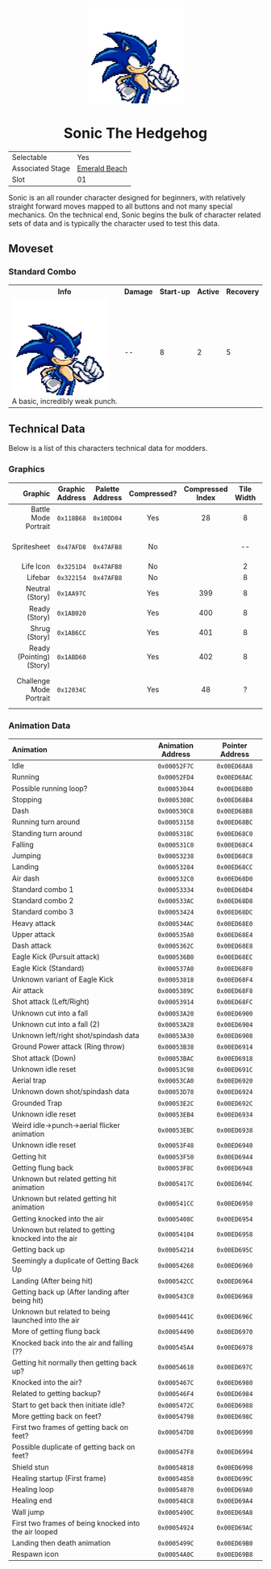 <p align="center">
    <img src="res/portraits/sonic.png">
    <h1 align="center" class="charName">Sonic The Hedgehog</h1>
    <table align="center">
        <tr>
            <td>Selectable</td>
            <td>Yes</td>
        </tr>
        <tr>
            <td>Associated Stage</td>
            <td><a href="/?a=stages/emeraldbeach">Emerald Beach</a></td>
        </tr>
        <tr>
            <td>Slot</td>
            <td>01</td>
        </tr>
    </table> 
</p>

Sonic is an all rounder character designed for beginners, with relatively straight forward moves mapped to all buttons and not many special mechanics. On the technical end, Sonic begins the bulk of character related sets of data and is typically the character used to test this data.

## Moveset

### Standard Combo

<table class="movedata">
    <tr>
        <th>Info</th>
        <th>Damage</th>
        <th>Start-up</th>
        <th>Active</th>
        <th>Recovery</th>
    </tr>
    <tr>
        <td>
            <img src="res/portraits/sonic.png">
            <br>
            A basic, incredibly weak punch.
        </td>
        <td>--</td>
        <td>8</td>
        <td>2</td>
        <td>5</td>
    </tr>
</table> 

## Technical Data

Below is a list of this characters technical data for modders. 

### Graphics

| Graphic | Graphic Address | Palette Address | Compressed? | Compressed Index | Tile Width | Tile Height | Notes |
|--------:|:---------------:|:---------------:|:-----------:|:----------------:|:----------:|:-----------:|:------|
| Battle Mode Portrait | ``0x118B68`` | ``0x10DD04`` | Yes | 28 | 8 | 10 | See [Battle Portraits](/?a=formats/battleportraits).
| Spritesheet | ``0x47AFD8`` | ``0x47AFB8`` | No | | -- | -- | See [Character Sprites](/?a=formats/charactersprites).
| Life Icon | ``0x3251D4`` | ``0x47AFB8`` | No | | 2 | 2 |
| Lifebar | ``0x322154`` | ``0x47AFB8`` | No | | 8 | 4 |
| Neutral (Story) | ``0x1AA97C`` | | Yes | 399 | 8 | 18 | See [Story Portraits](/?a=formats/storyportraits).
| Ready (Story) | ``0x1AB020`` | | Yes | 400 | 8 | 18 | See [Story Portraits](/?a=formats/storyportraits).
| Shrug (Story) | ``0x1AB6CC`` | | Yes | 401 | 8 | 18 | See [Story Portraits](/?a=formats/storyportraits).
| Ready (Pointing) (Story) | ``0x1ABD60`` | | Yes | 402 | 8 | 18 | See [Story Portraits](/?a=formats/storyportraits).
| Challenge Mode Portrait | ``0x12034C`` | | Yes | 48 | ? | ? | Unknown format and layout.

### Animation Data

| Animation | Animation Address | Pointer Address |
|:----------|:-----------------:|:---------------:|
| Idle | ``0x00052F7C`` | ``0x00ED68A8`` |
| Running | ``0x00052FD4`` | ``0x00ED68AC`` |
| Possible running loop? | ``0x00053044`` | ``0x00ED68B0`` |
| Stopping | ``0x0005308C`` | ``0x00ED68B4`` |
| Dash | ``0x000530C8`` | ``0x00ED68B8`` |
| Running turn around | ``0x00053158`` | ``0x00ED68BC`` |
| Standing turn around | ``0x0005318C`` | ``0x00ED68C0`` |
| Falling | ``0x000531C0`` | ``0x00ED68C4`` |
| Jumping | ``0x00053238`` | ``0x00ED68C8`` |
| Landing | ``0x00053284`` | ``0x00ED68CC`` |
| Air dash | ``0x000532C0`` | ``0x00ED68D0`` |
| Standard combo 1 | ``0x00053334`` | ``0x00ED68D4`` |
| Standard combo 2 | ``0x000533AC`` | ``0x00ED68D8`` |
| Standard combo 3 | ``0x00053424`` | ``0x00ED68DC`` |
| Heavy attack | ``0x000534AC`` | ``0x00ED68E0`` |
| Upper attack | ``0x000535A0`` | ``0x00ED68E4`` |
| Dash attack | ``0x0005362C`` | ``0x00ED68E8`` |
| Eagle Kick (Pursuit attack) | ``0x000536B0`` | ``0x00ED68EC`` |
| Eagle Kick (Standard) | ``0x000537A0`` | ``0x00ED68F0`` |
| Unknown variant of Eagle Kick | ``0x00053818`` | ``0x00ED68F4`` |
| Air attack | ``0x0005389C`` | ``0x00ED68F8`` |
| Shot attack (Left/Right) | ``0x00053914`` | ``0x00ED68FC`` |
| Unknown cut into a fall | ``0x00053A20`` | ``0x00ED6900`` |
| Unknown cut into a fall (2) | ``0x00053A28`` | ``0x00ED6904`` |
| Unknown left/right shot/spindash data | ``0x00053A30`` | ``0x00ED6908`` |
| Ground Power attack (Ring throw) | ``0x00053B38`` | ``0x00ED6914`` |
| Shot attack (Down) | ``0x00053BAC`` | ``0x00ED6918`` |
| Unknown idle reset | ``0x00053C98`` | ``0x00ED691C`` |
| Aerial trap | ``0x00053CA0`` | ``0x00ED6920`` |
| Unknown down shot/spindash data | ``0x00053D78`` | ``0x00ED6924`` |
| Grounded Trap | ``0x00053E2C`` | ``0x00ED692C`` |
| Unknown idle reset | ``0x00053EB4`` | ``0x00ED6934`` |
| Weird idle->punch->aerial flicker animation | ``0x00053EBC`` | ``0x00ED6938`` |
| Unknown idle reset | ``0x00053F48`` | ``0x00ED6940`` |
| Getting hit | ``0x00053F50`` | ``0x00ED6944`` |
| Getting flung back | ``0x00053F8C`` | ``0x00ED6948`` |
| Unknown but related getting hit animation | ``0x0005417C`` | ``0x00ED694C`` |
| Unknown but related getting hit animation | ``0x000541CC`` | ``0x00ED6950`` |
| Getting knocked into the air | ``0x0005408C`` | ``0x00ED6954`` |
| Unknown but related to getting knocked into the air | ``0x00054104`` | ``0x00ED6958`` |
| Getting back up | ``0x00054214`` | ``0x00ED695C`` |
| Seemingly a duplicate of Getting Back Up | ``0x00054268`` | ``0x00ED6960`` |
| Landing (After being hit) | ``0x000542CC`` | ``0x00ED6964`` |
| Getting back up (After landing after being hit) | ``0x000543C0`` | ``0x00ED6968`` |
| Unknown but related to being launched into the air | ``0x0005441C`` | ``0x00ED696C`` |
| More of getting flung back | ``0x00054490`` | ``0x00ED6970`` |
| Knocked back into the air and falling (?? | ``0x000545A4`` | ``0x00ED6978`` |
| Getting hit normally then getting back up? | ``0x00054618`` | ``0x00ED697C`` |
| Knocked into the air? | ``0x0005467C`` | ``0x00ED6980`` |
| Related to getting backup? | ``0x000546F4`` | ``0x00ED6984`` |
| Start to get back then initiate idle? | ``0x0005472C`` | ``0x00ED6988`` |
| More getting back on feet? | ``0x00054798`` | ``0x00ED698C`` |
| First two frames of getting back on feet? | ``0x000547D0`` | ``0x00ED6990`` |
| Possible duplicate of getting back on feet? | ``0x000547F8`` | ``0x00ED6994`` |
| Shield stun | ``0x00054818`` | ``0x00ED6998`` |
| Healing startup (First frame) | ``0x00054858`` | ``0x00ED699C`` |
| Healing loop | ``0x00054870`` | ``0x00ED69A0`` |
| Healing end | ``0x000548C8`` | ``0x00ED69A4`` |
| Wall jump | ``0x0005490C`` | ``0x00ED69A8`` |
| First two frames of being knocked into the air looped | ``0x00054924`` | ``0x00ED69AC`` |
| Landing then death animation | ``0x0005499C`` | ``0x00ED69B0`` |
| Respawn icon | ``0x00054A0C`` | ``0x00ED69B8`` |

